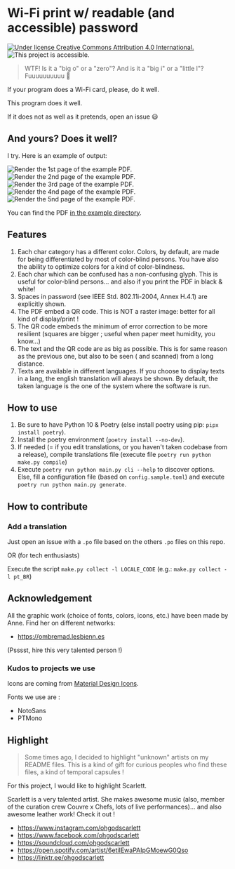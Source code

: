 # Wi-Fi print w/ readable (and accessible) password

[![Under license Creative Commons Attribution 4.0 International.](https://img.shields.io/badge/license-CC_BY_4.0-brightgreen)](./LICENSE)
![This project is accessible.](https://img.shields.io/badge/-accessible-brightgreen)

> WTF! Is it a "big o" or a "zero"? And is it a "big i" or a "little l"? Fuuuuuuuuuu 🤬

If your program does a Wi-Fi card, please, do it well.

This program does it well.

If it does not as well as it pretends, open an issue 😃

## And yours? Does it well?

I try. Here is an example of output:

![Render the 1st page of the example PDF.](example/example-0.png)
![Render the 2nd page of the example PDF.](example/example-1.png)
![Render the 3rd page of the example PDF.](example/example-2.png)
![Render the 4nd page of the example PDF.](example/example-3.png)
![Render the 5nd page of the example PDF.](example/example-4.png)

You can find the PDF [in the example directory](example/example.pdf).


## Features

1. Each char category has a different color. Colors, by default, are made for being differentiated by most of
   color-blind persons. You have also the ability to optimize colors for a kind of color-blindness.
2. Each char which can be confused has a non-confusing glyph. This is useful for color-blind persons... and also if you
   print the PDF in black & white!
3. Spaces in password (see IEEE Std. 802.11i-2004, Annex H.4.1) are explicitly shown.
4. The PDF embed a QR code. This is NOT a raster image: better for all kind of display/print !
5. The QR code embeds the minimum of error correction to be more resilient (squares are bigger ; useful when paper meet
   humidity, you know...)
6. The text and the QR code are as big as possible. This is for same reason as the previous one, but also to be seen (
   and scanned) from a long distance.
7. Texts are available in different languages. If you choose to display texts in a lang, the english translation will
   always be shown. By default, the taken language is the one of the system where the software is run.

## How to use

1. Be sure to have Python 10 & Poetry (else install poetry using pip: `pipx install poetry`).
2. Install the poetry environment (`poetry install --no-dev`).
3. If needed (= if you edit translations, or you haven't taken codebase from a release), compile translations file
   (execute file `poetry run python make.py compile`)
4. Execute `poetry run python main.py cli --help` to discover options. Else, fill a configuration file (based on
   `config.sample.toml`) and execute `poetry run python main.py generate`.

## How to contribute

### Add a translation

Just open an issue with a `.po` file based on the others `.po` files on this repo.

OR (for tech enthusiasts)

Execute the script `make.py collect -l LOCALE_CODE` (e.g.: `make.py collect -l pt_BR`)

## Acknowledgement

All the graphic work (choice of fonts, colors, icons, etc.) have been made by Anne. Find her on different networks:

- https://ombremad.lesbienn.es

(Psssst, hire this very talented person !)

### Kudos to projects we use

Icons are coming from [Material Design Icons](https://github.com/google/material-design-icons).

Fonts we use are :

* NotoSans
* PTMono

## Highlight

> Some times ago, I decided to highlight "unknown" artists on my README files. This is a kind of gift for curious
> peoples who find these files, a kind of temporal capsules !

For this project, I would like to highlight Scarlett.

Scarlett is a very talented artist. She makes awesome music (also, member of the curation crew Couvre x Chefs, lots of
live performances)... and also awesome leather work! Check it out !

- https://www.instagram.com/ohgodscarlett
- https://www.facebook.com/ohgodscarlett
- https://soundcloud.com/ohgodscarlett
- https://open.spotify.com/artist/6etiIEwaPAIpGMoewG0Qso
- https://linktr.ee/ohgodscarlett
